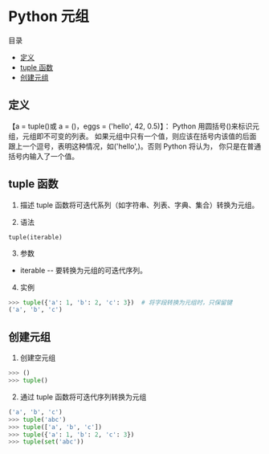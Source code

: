 # Python 元组

<!-- markdown="1" is required for GitHub Pages to render the TOC properly. -->
<detail markdown="1">
<summary>目录</summary>

- [定义](#定义)
- [tuple 函数](#tuple-函数)
- [创建元组](创建元组)

</detail>

## 定义

【a = tuple()或 a = ()，eggs = ('hello', 42, 0.5)】：
Python 用圆括号()来标识元组，元组即不可变的列表。
如果元组中只有一个值，则应该在括号内该值的后面跟上一个逗号，表明这种情况，如('hello',)。否则 Python 将认为， 你只是在普通括号内输入了一个值。

## tuple 函数

1. 描述
   tuple 函数将可迭代系列（如字符串、列表、字典、集合）转换为元组。

2. 语法

```
tuple(iterable)
```

3. 参数

- iterable -- 要转换为元组的可迭代序列。

4. 实例

```py
>>> tuple({'a': 1, 'b': 2, 'c': 3})  # 将字段转换为元组时，只保留键
('a', 'b', 'c')
```

## 创建元组

1. 创建空元组

```py
>>> ()
>>> tuple()
```

2. 通过 tuple 函数将可迭代序列转换为元组

```py
('a', 'b', 'c')
>>> tuple('abc')
>>> tuple(['a', 'b', 'c'])
>>> tuple({'a': 1, 'b': 2, 'c': 3})
>>> tuple(set('abc'))
```
